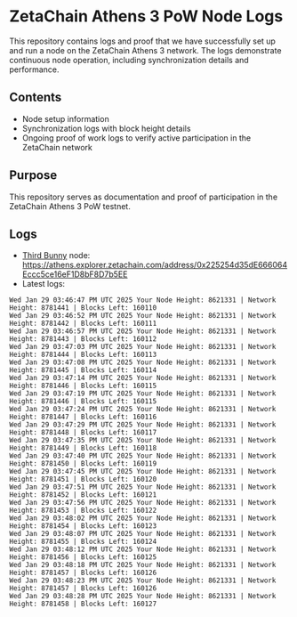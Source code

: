 # ZetaChain Athens 3 PoW Node Logs
This repository contains logs and proof that we have successfully set up and run a node on the ZetaChain Athens 3 network. The logs demonstrate continuous node operation, including synchronization details and performance.

## Contents
- Node setup information
- Synchronization logs with block height details
- Ongoing proof of work logs to verify active participation in the ZetaChain network

## Purpose
This repository serves as documentation and proof of participation in the ZetaChain Athens 3 PoW testnet.

## Logs

- [Third Bunny](https://thirdbunny.xyz/) node: https://athens.explorer.zetachain.com/address/0x225254d35dE666064Eccc5ce16eF1D8bF8D7b5EE
- Latest logs:
```
Wed Jan 29 03:46:47 PM UTC 2025 Your Node Height: 8621331 | Network Height: 8781441 | Blocks Left: 160110
Wed Jan 29 03:46:52 PM UTC 2025 Your Node Height: 8621331 | Network Height: 8781442 | Blocks Left: 160111
Wed Jan 29 03:46:57 PM UTC 2025 Your Node Height: 8621331 | Network Height: 8781443 | Blocks Left: 160112
Wed Jan 29 03:47:03 PM UTC 2025 Your Node Height: 8621331 | Network Height: 8781444 | Blocks Left: 160113
Wed Jan 29 03:47:08 PM UTC 2025 Your Node Height: 8621331 | Network Height: 8781445 | Blocks Left: 160114
Wed Jan 29 03:47:14 PM UTC 2025 Your Node Height: 8621331 | Network Height: 8781446 | Blocks Left: 160115
Wed Jan 29 03:47:19 PM UTC 2025 Your Node Height: 8621331 | Network Height: 8781446 | Blocks Left: 160115
Wed Jan 29 03:47:24 PM UTC 2025 Your Node Height: 8621331 | Network Height: 8781447 | Blocks Left: 160116
Wed Jan 29 03:47:29 PM UTC 2025 Your Node Height: 8621331 | Network Height: 8781448 | Blocks Left: 160117
Wed Jan 29 03:47:35 PM UTC 2025 Your Node Height: 8621331 | Network Height: 8781449 | Blocks Left: 160118
Wed Jan 29 03:47:40 PM UTC 2025 Your Node Height: 8621331 | Network Height: 8781450 | Blocks Left: 160119
Wed Jan 29 03:47:45 PM UTC 2025 Your Node Height: 8621331 | Network Height: 8781451 | Blocks Left: 160120
Wed Jan 29 03:47:51 PM UTC 2025 Your Node Height: 8621331 | Network Height: 8781452 | Blocks Left: 160121
Wed Jan 29 03:47:56 PM UTC 2025 Your Node Height: 8621331 | Network Height: 8781453 | Blocks Left: 160122
Wed Jan 29 03:48:02 PM UTC 2025 Your Node Height: 8621331 | Network Height: 8781454 | Blocks Left: 160123
Wed Jan 29 03:48:07 PM UTC 2025 Your Node Height: 8621331 | Network Height: 8781455 | Blocks Left: 160124
Wed Jan 29 03:48:12 PM UTC 2025 Your Node Height: 8621331 | Network Height: 8781456 | Blocks Left: 160125
Wed Jan 29 03:48:18 PM UTC 2025 Your Node Height: 8621331 | Network Height: 8781457 | Blocks Left: 160126
Wed Jan 29 03:48:23 PM UTC 2025 Your Node Height: 8621331 | Network Height: 8781457 | Blocks Left: 160126
Wed Jan 29 03:48:28 PM UTC 2025 Your Node Height: 8621331 | Network Height: 8781458 | Blocks Left: 160127
```
